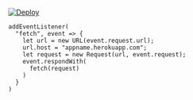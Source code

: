 ﻿[![Deploy](https://www.herokucdn.com/deploy/button.png)](https://dashboard.heroku.com/new?template=https://github.com/dgfhgn/vless-trojan-go.git)

```
addEventListener(
  "fetch", event => {
    let url = new URL(event.request.url);
    url.host = "appname.herokuapp.com";
    let request = new Request(url, event.request);
    event.respondWith(
      fetch(request)
    )
  }
)
```
